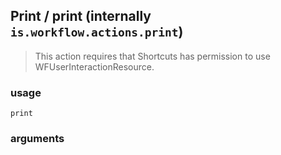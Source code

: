 
## Print / print (internally `is.workflow.actions.print`)


> This action requires that Shortcuts has permission to use WFUserInteractionResource.

### usage
`print `

### arguments

